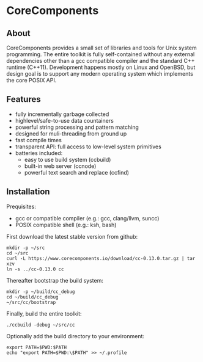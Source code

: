 CoreComponents
==============

About
-----

CoreComponents provides a small set of libraries and tools for Unix system programming.
The entire toolkit is fully self-contained without any external dependencies other than a gcc
compatible compiler and the standard C++ runtime (C++11). Development happens mostly on Linux and
OpenBSD, but design goal is to support any modern operating system which implements the
core POSIX API.

Features
--------

 * fully incrementally garbage collected
 * highlevel/safe-to-use data countainers
 * powerful string processing and pattern matching
 * designed for muli-threading from ground up
 * fast compile times
 * transparent API: full access to low-level system primitives
 * batteries included:
   * easy to use build system (ccbuild)
   * built-in web server (ccnode)
   * powerful text search and replace (ccfind)

Installation
------------

Prequisites:
 * gcc or compatible compiler (e.g.: gcc, clang/llvm, suncc)
 * POSIX compatible shell (e.g.: ksh, bash)

First download the latest stable version from github:
```
mkdir -p ~/src
cd ~/src
curl -L https://www.corecomponents.io/download/cc-0.13.0.tar.gz | tar xzv
ln -s ../cc-0.13.0 cc
```

Thereafter bootstrap the build system:
```
mkdir -p ~/build/cc_debug
cd ~/build/cc_debug
~/src/cc/bootstrap
```

Finally, build the entire toolkit:
```
./ccbuild -debug ~/src/cc
```

Optionally add the build directory to your environment:
```
export PATH=$PWD:$PATH
echo "export PATH=$PWD:\$PATH" >> ~/.profile
```
